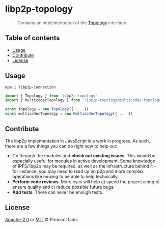 # libp2p-topology <!-- omit in toc -->

> Contains an implementation of the [Topology](https://github.com/libp2p/js-libp2p-interfaces/blob/master/packages/libp2p-interfaces/src/topology/index.ts) interface

## Table of contents <!-- omit in toc -->

- [Usage](#usage)
- [Contribute](#contribute)
- [License](#license)

## Usage

```console
npm i libp2p-connection
```

```javascript
import { Topology } from 'libp2p-topology'
import { MulticodecTopology } from 'libp2p-topology/multicodec-topology'

const topology = new Topology({ ... })
const multicodecTopology = new MulticodecTopology({ ... })
```

## Contribute

The libp2p implementation in JavaScript is a work in progress. As such, there are a few things you can do right now to help out:

 - Go through the modules and **check out existing issues**. This would be especially useful for modules in active development. Some knowledge of IPFS/libp2p may be required, as well as the infrastructure behind it - for instance, you may need to read up on p2p and more complex operations like muxing to be able to help technically.
 - **Perform code reviews**. More eyes will help a) speed the project along b) ensure quality and c) reduce possible future bugs.
 - **Add tests**. There can never be enough tests.

## License

[Apache-2.0](LICENSE-APACHE) or [MIT](LICENSE-MIT) © Protocol Labs
